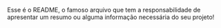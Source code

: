 Esse é o README, o famoso arquivo que tem a responsabilidade de apresentar um resumo ou alguma informação necessária do seu projeto!
